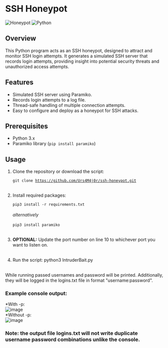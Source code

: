 # SSH Honeypot

![Honeypot](https://img.shields.io/badge/Honeypot-SSH-blue)
![Python](https://img.shields.io/badge/Python-3.x-brightgreen)

## Overview

This Python program acts as an SSH honeypot, designed to attract and monitor SSH login attempts. It generates a simulated SSH server that records login attempts, providing insight into potential security threats and unauthorized access attempts.

## Features

- Simulated SSH server using Paramiko.
- Records login attempts to a log file.
- Thread-safe handling of multiple connection attempts.
- Easy to configure and deploy as a honeypot for SSH attacks.

## Prerequisites

- Python 3.x
- Paramiko library (`pip install paramiko`)

## Usage

1. Clone the repository or download the script:

   <code>git clone https://github.com/Urs4M4j0r/ssh-honeypot.git</code><br><br>

2. Install required packages:
     
     <code>pip3 install -r requirements.txt</code><br><br>
     <em>alternatively</em><br><br>
     <code>pip3 install paramiko</code>
      <br><br>
3. <b>OPTIONAL:</b> Update the port number on line 10 to whichever port you want to listen on.<br><br>
4. Run the script:
     python3 IntruderBait.py
   <br><br>


While running passed usernames and password will be printed. Additionally, they will be logged in the logins.txt file in format "username:password".<br>

### Example console output:<br>
*With -p:<br>
![image](https://github.com/Urs4M4j0r/IntruderBait/assets/46537737/c1ca34fd-a2da-4523-9c66-98edc049aae5)
<br>
*Without -p:<br>
![image](https://github.com/Urs4M4j0r/IntruderBait/assets/46537737/048c3635-f20e-4276-811d-a72f48878e14)



### Note: the output file logins.txt will not write duplicate username password combinations unlike the console.
